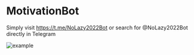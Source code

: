 # MotivationBot

Simply visit https://t.me/NoLazy2022Bot 
or search for @NoLazy2022Bot directly in Telegram


![example](https://user-images.githubusercontent.com/49090543/146050547-20041fe4-760d-420e-97af-dc4440b3add4.png)
